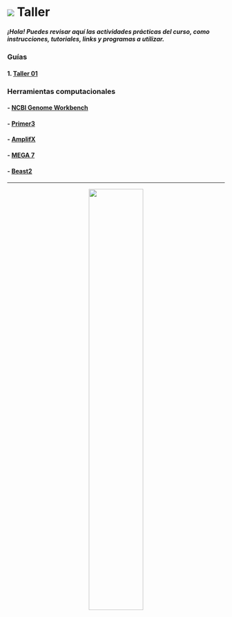 # ![](https://github.com/BIOQ380/Syllabus/blob/master/images/laptop.png?raw=true) Taller

##### ¡Hola! Puedes revisar aquí las actividades prácticas del curso, como instrucciones, tutoriales, links y programas a utilizar.

### Guías

#### 1. [Taller 01](https://github.com/BIOQ380/Taller/blob/master/Taller_01.md)

### Herramientas computacionales

#### - [NCBI Genome Workbench](https://www.ncbi.nlm.nih.gov/tools/gbench/)

#### - [Primer3](http://primer3.ut.ee)

#### - [AmplifX](http://en.bio-soft.net/pcr/AmplifX.html)

#### - [MEGA 7](https://www.megasoftware.net)

#### - [Beast2](http://www.beast2.org)

---

<p align="center">
<img width="50%" src="https://github.com/BIOQ380/Syllabus/blob/master/images/unab_cbib_horizontal.png?raw=true">
</p>
